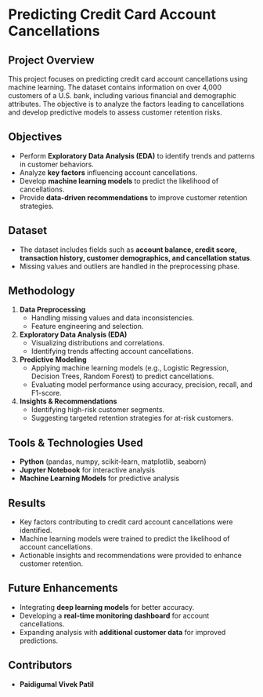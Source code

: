 # Predicting Credit Card Account Cancellations

## Project Overview
This project focuses on predicting credit card account cancellations using machine learning. The dataset contains information on over 4,000 customers of a U.S. bank, including various financial and demographic attributes. The objective is to analyze the factors leading to cancellations and develop predictive models to assess customer retention risks.

## Objectives
- Perform **Exploratory Data Analysis (EDA)** to identify trends and patterns in customer behaviors.
- Analyze **key factors** influencing account cancellations.
- Develop **machine learning models** to predict the likelihood of cancellations.
- Provide **data-driven recommendations** to improve customer retention strategies.

## Dataset
- The dataset includes fields such as **account balance, credit score, transaction history, customer demographics, and cancellation status**.
- Missing values and outliers are handled in the preprocessing phase.

## Methodology
1. **Data Preprocessing**
   - Handling missing values and data inconsistencies.
   - Feature engineering and selection.
2. **Exploratory Data Analysis (EDA)**
   - Visualizing distributions and correlations.
   - Identifying trends affecting account cancellations.
3. **Predictive Modeling**
   - Applying machine learning models (e.g., Logistic Regression, Decision Trees, Random Forest) to predict cancellations.
   - Evaluating model performance using accuracy, precision, recall, and F1-score.
4. **Insights & Recommendations**
   - Identifying high-risk customer segments.
   - Suggesting targeted retention strategies for at-risk customers.

## Tools & Technologies Used
- **Python** (pandas, numpy, scikit-learn, matplotlib, seaborn)
- **Jupyter Notebook** for interactive analysis
- **Machine Learning Models** for predictive analysis

## Results
- Key factors contributing to credit card account cancellations were identified.
- Machine learning models were trained to predict the likelihood of account cancellations.
- Actionable insights and recommendations were provided to enhance customer retention.

## Future Enhancements
- Integrating **deep learning models** for better accuracy.
- Developing a **real-time monitoring dashboard** for account cancellations.
- Expanding analysis with **additional customer data** for improved predictions.

## Contributors
- **Paidigumal Vivek Patil**

